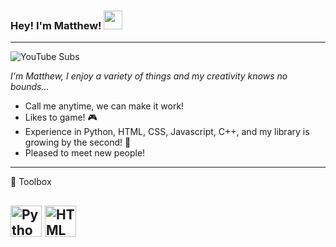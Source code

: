 ### Hey! I'm Matthew! <img src="https://raw.githubusercontent.com/MartinHeinz/MartinHeinz/master/wave.gif" width="30px">
---
![YouTube Subs](https://img.shields.io/youtube/channel/subscribers/UCnzaoJaBO6mVpReftPdBVJw?label=YouTube%20Subs&style=social) 

*I'm Matthew, I enjoy a variety of things and my creativity knows no bounds...*

* Call me anytime, we can make it work!
* Likes to game! 🎮
* Experience in Python, HTML, CSS, Javascript, C++, and my library is growing by the second! 🧠
* Pleased to meet new people!

---

🧰 Toolbox

<img class="larger" src="https://cdn.worldvectorlogo.com/logos/python-5.svg" alt="Python logo vector" width="50" height="50"> <img class="larger" src="https://cdn.worldvectorlogo.com/logos/html-1.svg" alt="HTML logo vector" width="50" height="50">
---

